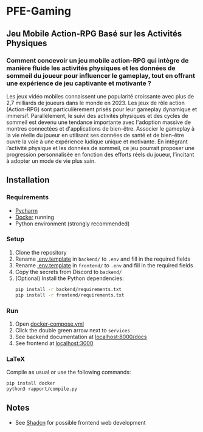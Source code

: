 # PFE-Gaming

## Jeu Mobile Action-RPG Basé sur les Activités Physiques

### Comment concevoir un jeu mobile action-RPG qui intègre de manière fluide les activités physiques et les données de sommeil du joueur pour influencer le gameplay, tout en offrant une expérience de jeu captivante et motivante ?

Les jeux vidéo mobiles connaissent une popularité croissante avec plus de 2,7 milliards de joueurs dans le monde en 2023.
Les jeux de rôle action (Action-RPG) sont particulièrement prisés pour leur gameplay dynamique et immersif.
Parallèlement, le suivi des activités physiques et des cycles de sommeil est devenu une tendance importante avec
l'adoption massive de montres connectées et d'applications de bien-être.
Associer le gameplay à la vie réelle du joueur en utilisant ses données de santé et de bien-être ouvre la voie à une
expérience ludique unique et motivante.
En intégrant l’activité physique et les données de sommeil, ce jeu pourrait proposer une progression personnalisée en
fonction des efforts réels du joueur, l’incitant à adopter un mode de vie plus sain.

## Installation

### Requirements

- [Pycharm](https://www.jetbrains.com/pycharm/download/)
- [Docker](https://docs.docker.com/get-docker/) running
- Python environment (strongly recommended)

### Setup

1. Clone the repository
2. Rename [.env.template](backend/.env.template) in `backend/` to `.env` and fill in the required fields
3. Rename [.env.template](frontend/.env.template) in `frontend/` to `.env` and fill in the required fields
4. Copy the secrets from Discord to `backend/`
5. (Optional) Install the Python dependencies:
    ```bash
    pip install -r backend/requirements.txt
    pip install -r frontend/requirements.txt
    ```

### Run

1. Open [docker-compose.yml](docker-compose.yml)
2. Click the double green arrow next to `services`
3. See backend documentation at [localhost:8000/docs](http://localhost:8000/docs)
4. See frontend at [localhost:3000](http://localhost:3000)

### LaTeX

Compile as usual or use the following commands:

```bash
pip install docker
python3 rapport/compile.py
```

## Notes

- See [Shadcn](https://ui.shadcn.com/docs) for possible frontend web development

